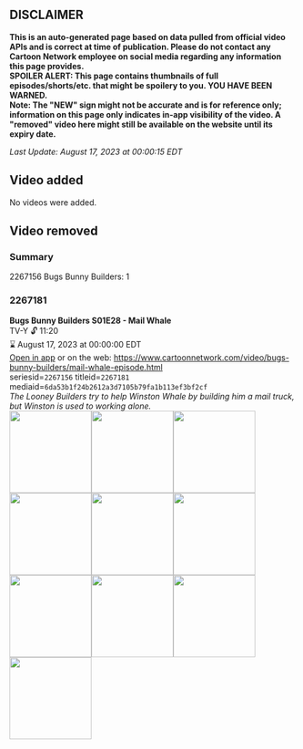 ## DISCLAIMER
**This is an auto-generated page based on data pulled from official video APIs and is correct at time of publication. Please do not contact any Cartoon Network employee on social media regarding any information this page provides.**  
**SPOILER ALERT: This page contains thumbnails of full episodes/shorts/etc. that might be spoilery to you. YOU HAVE BEEN WARNED.**  
**Note: The "NEW" sign might not be accurate and is for reference only; information on this page only indicates in-app visibility of the video. A "removed" video here might still be available on the website until its expiry date.**  

_Last Update: August 17, 2023 at 00:00:15 EDT_
## Video added
No videos were added.  
## Video removed
### Summary
2267156 Bugs Bunny Builders: 1  
### 2267181
**Bugs Bunny Builders S01E28 - Mail Whale**  
TV-Y 🔓 11:20  
⌛ August 17, 2023 at 00:00:00 EDT  
[Open in app](https://cnvideo.sercomkc.org/redirector.html?type=cnapp&seriesid=10000000000&titleid=2267181&mediaid=6da53b1f24b2612a3d7105b79fa1b113ef3bf2cf) or on the web: https://www.cartoonnetwork.com/video/bugs-bunny-builders/mail-whale-episode.html  
seriesid=`2267156` titleid=`2267181` mediaid=`6da53b1f24b2612a3d7105b79fa1b113ef3bf2cf`  
_The Looney Builders try to help Winston Whale by building him a mail truck, but Winston is used to working alone._  
<a href="https://s3.amazonaws.com/cartoonorchestrator/2267181_001_1280x720.jpg"><img src="https://s3.amazonaws.com/cartoonorchestrator/2267181_001_640x360.jpg" height="144px" /></a><a href="https://s3.amazonaws.com/cartoonorchestrator/2267181_002_1280x720.jpg"><img src="https://s3.amazonaws.com/cartoonorchestrator/2267181_002_640x360.jpg" height="144px" /></a><a href="https://s3.amazonaws.com/cartoonorchestrator/2267181_003_1280x720.jpg"><img src="https://s3.amazonaws.com/cartoonorchestrator/2267181_003_640x360.jpg" height="144px" /></a><a href="https://s3.amazonaws.com/cartoonorchestrator/2267181_004_1280x720.jpg"><img src="https://s3.amazonaws.com/cartoonorchestrator/2267181_004_640x360.jpg" height="144px" /></a><a href="https://s3.amazonaws.com/cartoonorchestrator/2267181_005_1280x720.jpg"><img src="https://s3.amazonaws.com/cartoonorchestrator/2267181_005_640x360.jpg" height="144px" /></a><a href="https://s3.amazonaws.com/cartoonorchestrator/2267181_006_1280x720.jpg"><img src="https://s3.amazonaws.com/cartoonorchestrator/2267181_006_640x360.jpg" height="144px" /></a><a href="https://s3.amazonaws.com/cartoonorchestrator/2267181_007_1280x720.jpg"><img src="https://s3.amazonaws.com/cartoonorchestrator/2267181_007_640x360.jpg" height="144px" /></a><a href="https://s3.amazonaws.com/cartoonorchestrator/2267181_008_1280x720.jpg"><img src="https://s3.amazonaws.com/cartoonorchestrator/2267181_008_640x360.jpg" height="144px" /></a><a href="https://s3.amazonaws.com/cartoonorchestrator/2267181_009_1280x720.jpg"><img src="https://s3.amazonaws.com/cartoonorchestrator/2267181_009_640x360.jpg" height="144px" /></a><a href="https://s3.amazonaws.com/cartoonorchestrator/2267181_010_1280x720.jpg"><img src="https://s3.amazonaws.com/cartoonorchestrator/2267181_010_640x360.jpg" height="144px" /></a>
